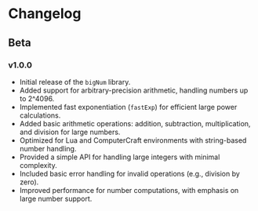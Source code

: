 # Changelog

## Beta
### v1.0.0
- Initial release of the `bigNum` library.
- Added support for arbitrary-precision arithmetic, handling numbers up to 2^4096.
- Implemented fast exponentiation (`fastExp`) for efficient large power calculations.
- Added basic arithmetic operations: addition, subtraction, multiplication, and division for large numbers.
- Optimized for Lua and ComputerCraft environments with string-based number handling.
- Provided a simple API for handling large integers with minimal complexity.
- Included basic error handling for invalid operations (e.g., division by zero).
- Improved performance for number computations, with emphasis on large number support.
